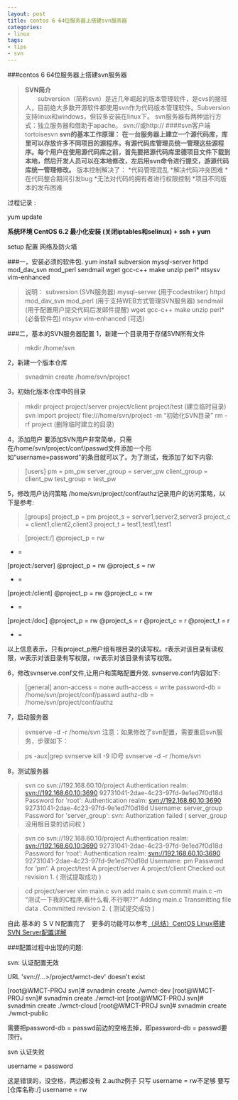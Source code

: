 ```yaml
---
layout: post
title: centos 6 64位服务器上搭建svn服务器
categories:
- linux
tags:
- tips
- svn
---
```


###centos 6 64位服务器上搭建svn服务器

>**SVN简介**  
　　subversion（简称svn）是近几年崛起的版本管理软件，是cvs的接班人，目前绝大多数开源软件都使用svn作为代码版本管理软件。Subversion支持linux和windows，但较多安装在linux下。
svn服务器有两种运行方式：独立服务器和借助于apache。 svn://或http://
####svn客户端tortoisesvn
**svn的基本工作原理： 在一台服务器上建立一个源代码库，库里可以存放许多不同项目的源程序。有源代码库管理员统一管理这些源程序。每个用户在使用源代码库之前，首先要把源代码库里德项目文件下载到本地，然后开发人员可以在本地修改，左后用svn命令进行提交，游源代码库统一管理修改。**
版本控制解决了：
*代码管理混乱
*解决代码冲突困难
*在代码整合期间引发bug
*无法对代码的拥有者进行权限控制
*项目不同版本的发布困难

过程记录 :

yum update 

**系统环境
CentOS 6.2  最小化安装
(关闭iptables和selinux) + ssh + yum**

setup 配置 网络及防火墙

###一，安装必须的软件包.
yum install subversion mysql-server httpd mod_dav_svn mod_perl sendmail wget gcc-c++ make unzip perl* ntsysv vim-enhanced

>说明：
subversion (SVN服务器)
mysql-server (用于codestriker)
httpd mod_dav_svn mod_perl (用于支持WEB方式管理SVN服务器)
sendmail (用于配置用户提交代码后发邮件提醒)
wget gcc-c++ make unzip perl* (必备软件包)
ntsysv vim-enhanced (可选)

###二，基本的SVN服务器配置
1，新建一个目录用于存储SVN所有文件
 >mkdir /home/svn

2，新建一个版本仓库
 >svnadmin create /home/svn/project

3，初始化版本仓库中的目录
 >mkdir project project/server project/client project/test (建立临时目录)
 svn import project/ file:///home/svn/project -m “初始化SVN目录”
 rm -rf project (删除临时建立的目录)

4，添加用户
要添加SVN用户非常简单，只需在/home/svn/project/conf/passwd文件添加一个形如“username=password”的条目就可以了。为了测试，我添加了如下内容:
>[users]
pm = pm_pw
server_group = server_pw
client_group = client_pw
test_group = test_pw

5，修改用户访问策略
/home/svn/project/conf/authz记录用户的访问策略，以下是参考:
>[groups]
project_p = pm
project_s = server1,server2,server3
project_c = client1,client2,client3
project_t = test1,test1,test1

>[project:/]
@project_p = rw
* =
>
[project:/server]
@project_p = rw
@project_s = rw
* =
>
[project:/client]
@project_p = rw
@project_c = rw
* =
>
[project:/doc]
@project_p = rw
@project_s = r
@project_c = r
@project_t = r
* =

以上信息表示，只有project_p用户组有根目录的读写权。r表示对该目录有读权限，w表示对该目录有写权限，rw表示对该目录有读写权限。

6，修改svnserve.conf文件,让用户和策略配置升效.
svnserve.conf内容如下:

>[general]
anon-access = none
auth-access = write
password-db = /home/svn/project/conf/passwd
authz-db = /home/svn/project/conf/authz

7，启动服务器
>svnserve -d -r /home/svn
注意：如果修改了svn配置，需要重启svn服务，步骤如下：

>ps -aux|grep svnserve
kill -9 ID号
svnserve -d -r /home/svn

8，测试服务器

>svn co svn://192.168.60.10/project
Authentication realm: <svn://192.168.60.10:3690> 92731041-2dae-4c23-97fd-9e1ed7f0d18d
Password for 'root':
Authentication realm: <svn://192.168.60.10:3690> 92731041-2dae-4c23-97fd-9e1ed7f0d18d
Username: server_group
Password for 'server_group':
svn: Authorization failed ( server_group没用根目录的访问权 )

> svn co svn://192.168.60.10/project
Authentication realm: <svn://192.168.60.10:3690> 92731041-2dae-4c23-97fd-9e1ed7f0d18d
Password for ‘root’:
Authentication realm: <svn://192.168.60.10:3690> 92731041-2dae-4c23-97fd-9e1ed7f0d18d
Username: pm
Password for ‘pm’:
A    project/test
A    project/server
A    project/client
Checked out revision 1.  ( 测试提取成功 )

 >cd project/server
 vim main.c
 svn add main.c
 svn commit main.c -m “测试一下我的C程序,看什么看,不行啊??”
Adding         main.c
Transmitting file data .
Committed revision 2.  ( 测试提交成功 )

自此 基本的 ＳＶＮ配置完了　更多的功能可以参考[（总结）CentOS Linux搭建SVN Server配置详解](http://www.ha97.com/4467.html)


###配置过程中出现的问题:

svn: 认证配置无效

URL 'svn://*.*.*.*>/project/wmct-dev' doesn't exist


[root@WMCT-PROJ svn]# svnadmin create ./wmct-dev
[root@WMCT-PROJ svn]# svnadmin create ./wmct-iot
[root@WMCT-PROJ svn]# svnadmin create ./wmct-cloud
[root@WMCT-PROJ svn]# svnadmin create ./wmct-public


需要把password-db = passwd前边的空格去掉，即password-db = passwd要顶行。
 
svn 认证失败

username = password

这是错误的，没空格，两边都没有
2.authz例子
只写
username = rw不足够
要写
[仓库名称:/]
username = rw

